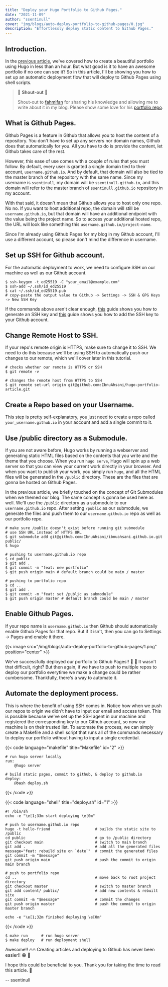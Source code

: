 ```yaml
---
title: "Deploy your Hugo Portfolio to Github Pages."
date: "2021-11-09"
author: "ssentinull"
cover: "img/blogs/auto-deploy-portfolio-to-github-pages/0.jpg"
description: "Effortlessly deploy static content to Github Pages."
---
```


## Introduction.

In the [previous article](/blogs/create-a-portfolio-using-hugo), we've covered how to create a beautiful portfolio using Hugo in less than an hour. But what good is it to have an awesome portfolio if no one can see it? So in this article, I'll be showing you how to set up an automatic deployment flow that will deploy to Github Pages using shell scripts.

> :mega: **Shout-out** :mega:
>
> Shout-out to [fahmifan](https://github.com/fahmifan) for sharing his knowledge and allowing me to write about it in my blog. Please show some love for his [portfolio repo](https://github.com/fahmifan/hugo-blog).

## What is Github Pages.

Github Pages is a feature in Github that allows you to host the content of a repository. You don't have to set up any servers nor domain names, Github does that automatically for you. All you have to do is provide the content, let Github takes care of the rest.

However, this ease of use comes with a couple of rules that you must follow. By default, every user is granted a single domain tied to their account, `username.github.io`. And by default, that domain will also be tied to the master branch of the repository with the same name. Since my username is `ssentinull`, my domain will be `ssentinull.github.io`, and this domain will refer to the master branch of `ssentinull.github.io` repository in my account.

With that said, it doesn't mean that Github allows you to host only one repo. No no. If you want to host additional repo, the domain will still be `username.github.io`, but that domain will have an additional endpoint with the value being the project name. So to access your additional hosted repo, the URL will look like something this `username.github.io/project-name`.

Since I'm already using Github Pages for my blog in my Github account, I'll use a different account, so please don't mind the difference in username.

## Set up SSH for Github account.

For the automatic deployment to work, we need to configure SSH on our machine as well as our Github account.

```shell
$ ssh-keygen -t ed25519 -C "your_email@example.com"
$ ssh-add ~/.ssh/id_ed25519
$ cat ~/.ssh/id_ed25519.pub
# copy-paste the output value to Github -> Settings -> SSH & GPG Keys -> New SSH Key
```

If the commands above aren't clear enough, [this](https://docs.github.com/en/authentication/connecting-to-github-with-ssh/generating-a-new-ssh-key-and-adding-it-to-the-ssh-agent) guide shows you how to generate an SSH key and [this](https://docs.github.com/en/authentication/connecting-to-github-with-ssh/adding-a-new-ssh-key-to-your-github-account) guide shows you how to add the SSH key to your Github account.

## Change Remote Host to SSH.

If your repo's remote origin is HTTPS, make sure to change it to SSH. We need to do this because we'll be using SSH to automatically push our changes to our remote, which we'll cover later in this tutorial.

```shell
# checks whether our remote is HTTPS or SSH
$ git remote -v

# changes the remote host from HTTPS to SSH
$ git remote set-url origin git@github.com:IbnuAhsani/hugo-portfolio-article.git
```

## Create a Repo based on your Username.

This step is pretty self-explanatory, you just need to create a repo called `your_username.github.io` in your account and add a single commit to it.

## Use /public directory as a Submodule.

If you are not aware before, Hugo works by running a webserver and generating static HTML files based on the contents that you write and the theme that you choose. When you run `hugo serve`, Hugo will spin up a web server so that you can view your current work directly in your browser. And when you want to publish your work, you simply run `hugo`, and all the HTML files will be generated in the `/public` directory. These are the files that are gonna be hosted on Github Pages.

In the previous article, we briefly touched on the concept of Git Submodules when we themed our blog. The same concept is gonna be used here as well. We'll use the `/public` directory as a submodule to our `username.github.io` repo. After setting `/public` as our submodule, we generate the files and push them to our `username.github.io` repo as well as our portfolio repo.

```shell
# make sure /public doesn't exist before running git submodule
# use SSH URL instead of HTTPS URL
$ git submodule add git@github.com:IbnuAhsani/ibnuahsani.github.io.git public/
$ hugo

# pushing to username.github.io repo
$ cd public
$ git add .
$ git commit -m "feat: new portfolio"
$ git push origin main # default branch could be main / master

# pushing to portfolio repo
$ cd ..
$ git add .
$ git commit -m "feat: set /public as submodule"
$ git push origin master # default branch could be main / master
```

## Enable Github Pages.

If your repo name is `username.github.io` then Github should automatically enable Github Pages for that repo. But if it isn't, then you can go to Settings -> Pages and enable it there.

{{< image src="/img/blogs/auto-deploy-portfolio-to-github-pages/1.png" position="center" >}}

We've successfully deployed our portfolio to Github Pages!! :tada: :confetti_ball: It wasn't that difficult, right? But then again, if we have to push to multiple repos to deploy our portfolio everytime we make a change could be rather cumbersome. Thankfully, there's a way to automate it.

## Automate the deployment process.

This is where the benefit of using SSH comes in. Notice how when we push our repos to origin we didn't have to input our email and access token. This is possible because we've set up the SSH agent in our machine and registered the corresponding key to our Github account, so now our machine is on their trusted list. To automate the process, we can simply create a Makefile and a shell script that runs all of the commands necessary to deploy our portfolio without having to input a single credential.

{{< code language="makefile" title="Makefile" id="2" >}}

    # run hugo server locally
    run:
        @hugo server

    # build static pages, commit to github, & deploy to github.io
    deploy:
        @bash deploy.sh

{{< /code >}}

{{< code language="shell" title="deploy.sh" id="1" >}}

    #! /bin/sh
    echo -e "\e[1;33m start deploying \e[0m"

    # push to username.github.io repo
    hugo -t hello-friend                    # builds the static site to /public
    cd public                               # go to /public directory
    git checkout main                       # switch to main branch
    git add .                               # add all the generated files
    message="feat: rebuild site on `date`"  # commit the generated files
    git commit -m "$message"
    git push origin main                    # push the commit to origin main branch

    # push to portfolio repo
    cd ..                                   # move back to root project directory
    git checkout master                     # switch to master branch
    git add content/ public/                # add new contents & rebuilt site
    git commit -m "$message"                # commit the changes
    git push origin master                  # push the commit to origin master branch

    echo -e "\e[1;32m finished deploying \e[0m"

{{< /code >}}

```shell
$ make run      # run hugo server
$ make deploy   # run deployment shell
```

Awesome!! :fire::fire: Creating articles and deploying to Github has never been easier!! :grin: :beers:

I hope this could be beneficial to you. Thank you for taking the time to read this article. :pray:

-- ssentinull
